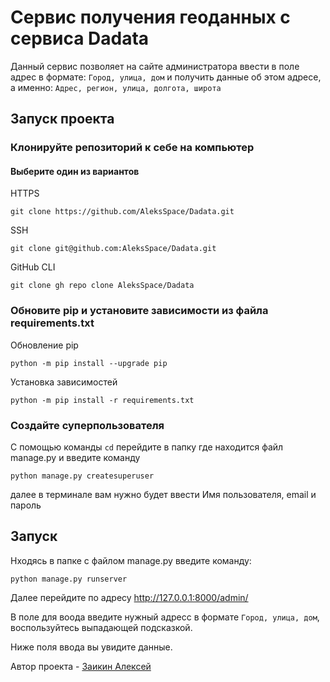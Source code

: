 # Сервис получения геоданных с сервиса Dadata
Данный сервис позволяет на сайте администратора ввести в поле адрес в формате: `Город, улица, дом`
и получить данные об этом адресе, а именно: `Адрес, регион, улица, долгота, широта`

## Запуск проекта
### Клонируйте репозиторий к себе на компьютер
#### Выберите один из вариантов
HTTPS
```
git clone https://github.com/AleksSpace/Dadata.git
```
SSH
```
git clone git@github.com:AleksSpace/Dadata.git
```
GitHub CLI
```
git clone gh repo clone AleksSpace/Dadata
```
### Обновите pip и установите зависимости из файла requirements.txt

Обновление pip
```
python -m pip install --upgrade pip
```
Установка зависимостей
```
python -m pip install -r requirements.txt
```

### Создайте суперпользователя

С помощью команды `cd` перейдите в папку где находится файл manage.py и введите команду
```
python manage.py createsuperuser
```
далее в терминале вам нужно будет ввести Имя пользователя, email и пароль

## Запуск

Нходясь в папке с файлом manage.py введите команду:
```
python manage.py runserver
```
Далее перейдите по адресу
http://127.0.0.1:8000/admin/

В поле для воода введите нужный адресс в формате `Город, улица, дом`, воспользуйтесь выпадающей подсказкой.

Ниже поля ввода вы увидите данные.

Автор проекта - [Заикин Алексей](https://github.com/AleksSpace "GitHub аккаунт")
